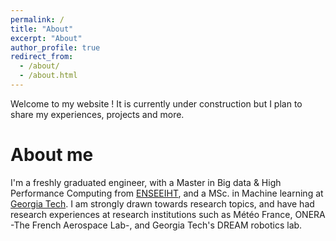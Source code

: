 ```yaml
---
permalink: /
title: "About"
excerpt: "About"
author_profile: true
redirect_from: 
  - /about/
  - /about.html
---
```



Welcome to my website ! It is currently under construction but I plan to share my experiences, projects and more. 


About me
======
I'm a freshly graduated engineer, with a Master in Big data & High Performance Computing from [ENSEEIHT](https://www.enseeiht.fr/en/), and a MSc. in Machine learning at [Georgia Tech](https://www.gatech.edu/). I am strongly drawn towards research topics, and have had research experiences at research institutions such as Météo France, ONERA -The French Aerospace Lab-, and Georgia Tech's DREAM robotics lab.

